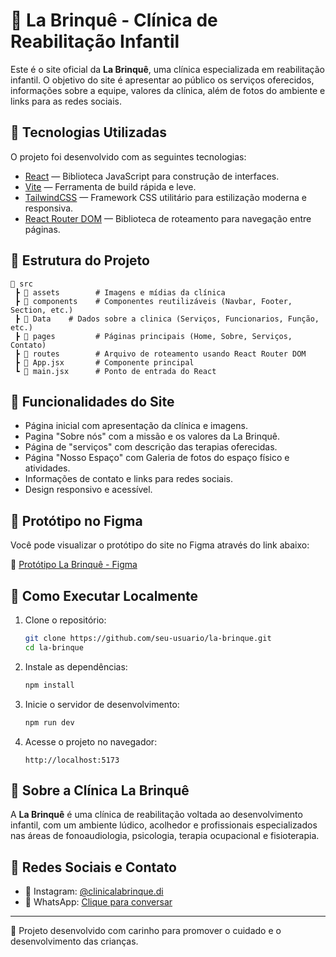 # 🌈 La Brinquê - Clínica de Reabilitação Infantil

Este é o site oficial da **La Brinquê**, uma clínica especializada em reabilitação infantil. O objetivo do site é apresentar ao público os serviços oferecidos, informações sobre a equipe, valores da clínica, além de fotos do ambiente e links para as redes sociais.

## 🧩 Tecnologias Utilizadas

O projeto foi desenvolvido com as seguintes tecnologias:

- [React](https://reactjs.org/) — Biblioteca JavaScript para construção de interfaces.
- [Vite](https://vitejs.dev/) — Ferramenta de build rápida e leve.
- [TailwindCSS](https://tailwindcss.com/) — Framework CSS utilitário para estilização moderna e responsiva.
- [React Router DOM](https://reactrouter.com/) — Biblioteca de roteamento para navegação entre páginas.

## 📁 Estrutura do Projeto

```
📁 src
 ┣ 📁 assets        # Imagens e mídias da clínica
 ┣ 📁 components    # Componentes reutilizáveis (Navbar, Footer, Section, etc.)
 ┣ 📁 Data    # Dados sobre a clinica (Serviços, Funcionarios, Função, etc.)
 ┣ 📁 pages         # Páginas principais (Home, Sobre, Serviços, Contato)
 ┣ 📁 routes        # Arquivo de roteamento usando React Router DOM
 ┣ 📄 App.jsx       # Componente principal
 ┗ 📄 main.jsx      # Ponto de entrada do React
```

## 📸 Funcionalidades do Site

- Página inicial com apresentação da clínica e imagens.
- Pagina "Sobre nós" com a missão e os valores da La Brinquê.
- Página de "serviços" com descrição das terapias oferecidas.
- Página "Nosso Espaço" com Galeria de fotos do espaço físico e atividades.
- Informações de contato e links para redes sociais.
- Design responsivo e acessível.

## 🧪 Protótipo no Figma

Você pode visualizar o protótipo do site no Figma através do link abaixo:

🔗 [Protótipo La Brinquê - Figma](https://www.figma.com/design/eTjY7V6Yy6EeVl6IqC4Zuh/Prototipo-L%C3%A1-Brinqu%C3%AA?node-id=30-207&t=g8ZhkA7PrZfWrgVD-1)

## 🚀 Como Executar Localmente

1. Clone o repositório:
   ```bash
   git clone https://github.com/seu-usuario/la-brinque.git
   cd la-brinque
   ```

2. Instale as dependências:
   ```bash
   npm install
   ```

3. Inicie o servidor de desenvolvimento:
   ```bash
   npm run dev
   ```

4. Acesse o projeto no navegador:
   ```
   http://localhost:5173
   ```

## 🧒 Sobre a Clínica La Brinquê

A **La Brinquê** é uma clínica de reabilitação voltada ao desenvolvimento infantil, com um ambiente lúdico, acolhedor e profissionais especializados nas áreas de fonoaudiologia, psicologia, terapia ocupacional e fisioterapia.

## 📱 Redes Sociais e Contato

- 📸 Instagram: [@clinicalabrinque.di](https://www.instagram.com/clinicalabrinque.di?igsh=bTgyamRhdjgwdHo2)
- 💬 WhatsApp: [Clique para conversar](https://api.whatsapp.com/send?phone=5511937223405)

---

💙 Projeto desenvolvido com carinho para promover o cuidado e o desenvolvimento das crianças.
